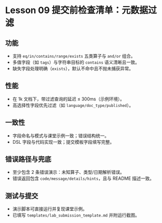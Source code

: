 # Lesson 09 提交前检查清单：元数据过滤

## 功能
- 支持 `eq/in/contains/range/exists` 五类算子与 `and/or` 组合。
- 多值字段（如 `tags`）与字符串目标的 `contains` 语义清晰且一致。
- 缺失字段处理明确（`exists`），默认不命中且不抛未捕获异常。

## 性能
- 在 1k 文档下，带过滤查询的延迟 ≤ 300ms（示例环境）。
- 高选择性字段优先过滤（如 `language/doc_type/published`）。

## 一致性
- 字段命名与模式与课堂示例一致；错误结构统一。
- DSL 字段与代码实现一致；提交模板字段填写完整。

## 错误路径与兜底
- 至少包含 2 条错误演示：未知算子、类型/日期解析错误。
- 错误返回包含 `code/message/details/hints`，且与 README 描述一致。

## 测试与提交
- 演示脚本可直接运行并复现课堂示例。
- 已填写 `templates/lab_submission_template.md` 并附运行截图。